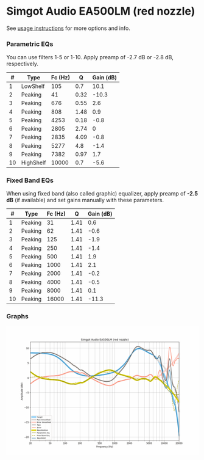 # Simgot Audio EA500LM (red nozzle)
See [usage instructions](https://github.com/jaakkopasanen/AutoEq#usage) for more options and info.

### Parametric EQs
You can use filters 1-5 or 1-10. Apply preamp of -2.7 dB or -2.8 dB, respectively.

|   # | Type      |   Fc (Hz) |    Q |   Gain (dB) |
|-----|-----------|-----------|------|-------------|
|   1 | LowShelf  |       105 | 0.7  |        10.1 |
|   2 | Peaking   |        41 | 0.32 |       -10.3 |
|   3 | Peaking   |       676 | 0.55 |         2.6 |
|   4 | Peaking   |       808 | 1.48 |         0.9 |
|   5 | Peaking   |      4253 | 0.18 |        -0.8 |
|   6 | Peaking   |      2805 | 2.74 |         0   |
|   7 | Peaking   |      2835 | 4.09 |        -0.8 |
|   8 | Peaking   |      5277 | 4.8  |        -1.4 |
|   9 | Peaking   |      7382 | 0.97 |         1.7 |
|  10 | HighShelf |     10000 | 0.7  |        -5.6 |

### Fixed Band EQs
When using fixed band (also called graphic) equalizer, apply preamp of **-2.5 dB** (if available) and set gains manually with these parameters.

|   # | Type    |   Fc (Hz) |    Q |   Gain (dB) |
|-----|---------|-----------|------|-------------|
|   1 | Peaking |        31 | 1.41 |         0.6 |
|   2 | Peaking |        62 | 1.41 |        -0.6 |
|   3 | Peaking |       125 | 1.41 |        -1.9 |
|   4 | Peaking |       250 | 1.41 |        -1.4 |
|   5 | Peaking |       500 | 1.41 |         1.9 |
|   6 | Peaking |      1000 | 1.41 |         2.1 |
|   7 | Peaking |      2000 | 1.41 |        -0.2 |
|   8 | Peaking |      4000 | 1.41 |        -0.5 |
|   9 | Peaking |      8000 | 1.41 |         0.1 |
|  10 | Peaking |     16000 | 1.41 |       -11.3 |

### Graphs
![](./Simgot%20Audio%20EA500LM%20(red%20nozzle).png)
